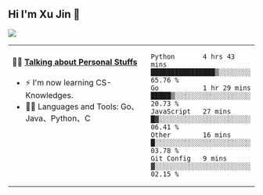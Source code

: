 
## Hi I'm Xu Jin 👋
![](https://komarev.com/ghpvc/?username=jiayouxujin&color=brightgreen&label=PROFILE+VIEWS)



<table align="center">
<tr>
<td valign="top" width="60%">

#### 🏋️‍♀️ <a href="https://github.com/jiayouxujin" target="_blank">Talking about Personal Stuffs</a>
<!-- recent_releases starts -->

- ⚡  I'm now learning CS-Knowledges.  
- 🏊‍♂️ Languages and Tools: Go、Java、Python、C
<!-- recent_releases ends -->
</td>
<td>
 
<!--START_SECTION:waka-->
```text
Python       4 hrs 43 mins   ████████████████▒░░░░░░░░   65.76 % 
Go           1 hr 29 mins    █████▒░░░░░░░░░░░░░░░░░░░   20.73 % 
JavaScript   27 mins         █▓░░░░░░░░░░░░░░░░░░░░░░░   06.41 % 
Other        16 mins         █░░░░░░░░░░░░░░░░░░░░░░░░   03.78 % 
Git Config   9 mins          ▓░░░░░░░░░░░░░░░░░░░░░░░░   02.15 % 
```
<!--END_SECTION:waka-->
 
</td>
</tr>
</table>





